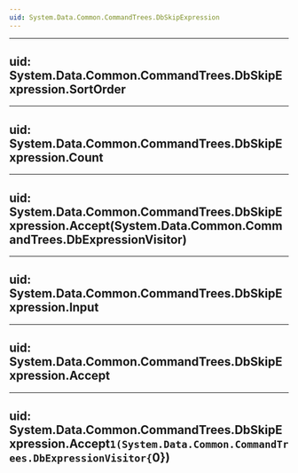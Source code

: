 ```yaml
---
uid: System.Data.Common.CommandTrees.DbSkipExpression
---
```


---
uid: System.Data.Common.CommandTrees.DbSkipExpression.SortOrder
---

---
uid: System.Data.Common.CommandTrees.DbSkipExpression.Count
---

---
uid: System.Data.Common.CommandTrees.DbSkipExpression.Accept(System.Data.Common.CommandTrees.DbExpressionVisitor)
---

---
uid: System.Data.Common.CommandTrees.DbSkipExpression.Input
---

---
uid: System.Data.Common.CommandTrees.DbSkipExpression.Accept
---

---
uid: System.Data.Common.CommandTrees.DbSkipExpression.Accept``1(System.Data.Common.CommandTrees.DbExpressionVisitor{``0})
---
